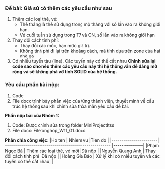 ### Đề bài: Giả sử có thêm các yêu cầu như sau
1. Thêm các loại thẻ, vé:
	*	Thẻ tháng là thẻ sử dụng trong mộ tháng với số lần vào ra không giới hạn.
	*	Vé cuối tuần sử dụng trong T7 và CN, số lần vào ra không giới hạn
2. Thay đổi cách tính phí:
	*	Thay đổi các mốc, hạn mức giá trị.
	*	Không tính phí đi lại trên khoảng cách, mà tính dựa trên zone của hai nhà ga
3. Có nhiều tuyến tàu (line). Các tuyến này có thể cắt nhau
**Chỉnh sửa lại code sao cho nếu thêm các yêu cầu này thì hệ thống vẫn dễ dàng mở rộng và sẽ không phá vỡ tính SOLID của hệ thống.**
### Yêu cầu phần bài nộp:
1. Code
2. File docx trình bày phần việc của từng thành viên, thuyết minh về cấu trúc hệ thống sau khi chỉnh sửa thỏa mãn yêu cầu đề bài.

**Phần nộp bài của Nhóm 1:**
1. Code: Được chỉnh sửa trong folder MiniProjectItss
2. File docx: Filetonghop_W11_G1.docx

**Phân chia công việc:**
|Ho ten        		| Nhiem vu           					|Tien do	|
|-----------------------| ----------------------------------------------------- |---------------|
|Phạm Ngọc Bá		| Thêm các loại thẻ, vé mới 				|Đã nộp	|
|Nguyễn Quang Anh	| Thay đổi cách tính phí  				|Đã nộp	|
|Hoàng Gia Bảo		| Xử lý khi có nhiều tuyến và các tuyến có thể cắt nhau|		|
